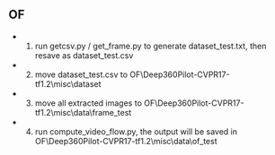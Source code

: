 ## OF

- 1. run getcsv.py / get_frame.py to generate dataset_test.txt, then resave as dataset_test.csv
- 2. move dataset_test.csv to OF\Deep360Pilot-CVPR17-tf1.2\misc\dataset 
- 3. move all extracted images to OF\Deep360Pilot-CVPR17-tf1.2\misc\data\frame_test
- 4. run compute_video_flow.py, the output will be saved in OF\Deep360Pilot-CVPR17-tf1.2\misc\data\of_test
